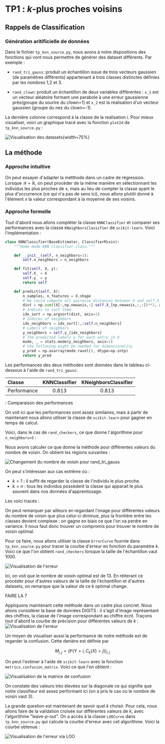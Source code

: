 # TP1 : $k$-plus proches voisins

## Rappels de Classification
### Génération aritificielle de données

Dans le fichier `tp_knn_source.py`, nous avons à notre dispositions des fonctions qui vont nous permettre de générer des dataset différents. Par exemple : 

- `rand_tri_gauss`: produit un échantillon issue de trois vecteurs gaussien (de paramètres différents) appartenant à trois classes distinctes définies par les nombres 1,2 et 3. 

- `rand_clown`: produit un échantillon de deux variables différentes : `x_1` est un vecteur aléatoire formant une parabole à une erreur gaussienne près(groupe du sourire du clown=1) et `x_2` est la réalisation d'un vecteur gaussien (groupe du nez du clown=-1).

La dernière colonne correspond à la classe de la realisation $i$.
Pour mieux visualiser, voici un graphique tracé avec la fonction `plot2d` de `tp_knn_source.py` : 

![](./plot/visu_data.png "Visualisation des datasets"){width=75%}

## La méthode

### Approche intuitive 

On peut essayer d'adapter la métthode dans un cadre de régression. Lorsque $\mathcal{Y}=\mathbb{R}$, on peut procéder de la même manière en sélectionnant les individus les plus proches de $x$, mais au lieu de compter la classe ayant le plus d'occurrence (ce qui n'a pas de sens ici), nous allons plutôt donné à l'élément $x$ la valeur correspondant à la moyenne de ses voisins.

### Approche formelle

Tout d'abord nous allons compléter la classe `KNNClassifier` et comparer ses performances avec la classe `KNeighborsClassifier` de `scikit-learn`. Voici l'implémentation : 

```python
class KNNClassifier(BaseEstimator, ClassifierMixin):
    """Home made KNN Classifier class."""

    def __init__(self, n_neighbors=1):
        self.n_neighbors = n_neighbors

    def fit(self, X, y):
        self.X_ = X
        self.y_ = y
        return self

    def predict(self, X):
        n_samples, n_features = X.shape
        # We could compute all pairwise distances between X and self.X_ using metrics.pairwise.pairwise_distances
        dist = np.sum((X[:,np.newaxis,:]-self.X_[np.newaxis,:,:])**2, axis=-1)
        # Indices to sort them
        idx_sort = np.argsort(dist, axis=1)
        # Indices of neighbors
        idx_neighbors = idx_sort[:,:self.n_neighbors]
        # Labels of neighbors
        y_neighbors = self.y_[idx_neighbors]
        # The predicted labels y for each entry in X
        mode, _ = stats.mode(y_neighbors, axis=1)
        # the following might be needed for dimensionality
        y_pred = np.asarray(mode.ravel(), dtype=np.intp)
        return y_pred

```

Les performances des deux méthodes sont données dans le tableau ci-dessous à l'aide de `rand_tri_gauss`: 

| Classe  | KNNClassifier          | KNeighborsClassifier |
| :------------|:-------------:| :-------------:|
| Performance  |   0.813        |    0.813 |
: Comparaison des performances

On voit ici que les performances sont assez similaires, mais à partir de maintenant nous allons utiliser la classe de `scikit-learn` pour gagner en temps de calcul.

Voici, dans le cas de `rand_checkers`, ce que donne l'algorithme pour `n_neighbors=5` : 



Nous avons calculer ce que donne la méthode pour différentes valeurs du nombre de voisin. On obtient les régions suivantes : 

![](./plot/visu_diffk.png "Changement du nombre de voisin pour rand_tri_gauss")

On peut s'intéresser aux cas extrême où :
- $k=1$ : il suffit de regarder la classe de l'individu le plus proche.
- $k=n$ : tous les individus possèdent la classe qui apparait le plus souvent dans nos données d'apprentissage.

Les voici tracés :



On peut remarquer par ailleurs en regardant l'image pour différentes valeurs du nombre de voisin que plus celui-ci diminue, plus la frontière entre les classes devient complexe : on gagne en biais ce que l'on va perdre en variance. Il nous faut donc trouver un compromis pour trouver le nombre de voisin optimal.

Pour ce faire, nous allons utiliser la classe `ErrorCurve` fournie dans `tp_knn_source.py` pour tracer la courbe d'erreur en fonction du paramètre $k$. Voici ce que l'on obtient `rand_checkers` lorsque la taille de l'échantillon vaut 1000.

![](./plot/visu_error.png "Visualisation de l'erreur")

Ici, on voit que le nombre de voisin optimal est de $13$. En réiterant ce procéder pour d'autres valeurs de la taille de l'échantillon et d'autres datasets, on remarque que la valeur de ce $k$ optimal change.


FAIRE LA 7


Appliquons maintenant cette méthode dans un cadre plus concret. Nous allons considérer la base de données DIGITS : il s'agit d'image représentant des chiffres, la classe de l'image correspondant au chiffre écrit. Traçons tout d'abord la courbe de précision pour différentes valeurs de $k$ : 
![](./plot/visu_accdigits.png "Visualisation de l'erreur")


Un moyen de visualiser aussi la performance de notre méthode est de regarder la confusion. Cette denière est définie par 

$$
M_{i,j} = (\mathbb{P}(Y=i, C_k(X)=j))_{i,j}
$$

On peut l'estimer à l'aide de `scikit-learn` avec la fonction `metrics.confusion_matrix`. Voici ce que l'on obtient : 

![](./plot/visu_confmat.png "Visualisation de la matrice de confusion")

On constate des valeurs très élevées sur la diagonale ce qui signifie que notre classifieur est assez performant ici (on a pris le cas où le nombre de voisin vaut 3).


La grande question est maintenant de savoir quel $k$ choisir. Pour cela, nous allons faire de la validation croisée sur différentes valeurs de $k$, avec l'algorithme "leave-$p$-out". On a accès à la classe `LOOCurve` dans `tp_knn_source.py` qui calcule la courbe d'erreur avec cet algorithme. Voici la courbe obtenue : 

![](./plot/visu_loo.png "Visualisation de l'erreur via LOO")




